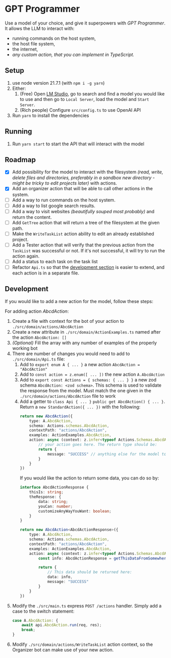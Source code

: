 # GPT Programmer

Use a model of your choice, and give it superpowers with *GPT Programmer*. It allows the LLM to interact with:

- running commands on the host system,
- the host file system,
- the internet,
- *any custom action, that you can implement in TypeScript.*

## Setup

1. use node version 21.7.1 (with `npm i -g yarn`)
2. Either:
   1. (Free) Open [LM Studio](https://lmstudio.ai/), go to search and find a model you would like to use and then go to `Local Server`, load the model and `Start Server`.
   2. (Rich people) Configure `src/config.ts` to use OpenAI API
3. Run `yarn` to install the dependencies

## Running

1. Run `yarn start` to start the API that will interact with the model

## Roadmap

- [x] Add possibility for the model to interact with the filesystem *(read, write, delete files and directories, preferably in a sandbox new directory - might be tricky to edit projects later)* with actions.
- [x] Add an organizer action that will be able to call other actions in the system.
- [ ] Add a way to run commands on the host system.
- [ ] Add a way to list google search results.
- [ ] Add a way to visit websites *(beautifully souped most probably)* and return the content.
- [ ] Add `GetTree` action that will return a tree of the filesystem at the given path.
- [ ] Make the `WriteTaskList` action ability to edit an already established project.
- [ ] Add a Tester action that will verify that the previous action from the `TaskList` was successful or not. If it's not successful, it will try to run the action again.
- [ ] Add a status to each task on the task list
- [ ] Refactor `Api.ts` so that the [development section](##Development) is easier to extend, and each action is in a separate file.

## Development

If you would like to add a new action for the model, follow these steps:

For adding action *AbcdAction*:

1. Create a file with context for the bot of your action to `./src/domain/actions/AbcdAction`
2. Create a new attribute in `./src/domain/ActionExamples.ts` named after the action `AbcdAction: []`
3. *(Optional)* Fill the array with any number of examples of the properly working bot
4. There are number of changes you would need to add to `./src/domain/Api.ts` file:
   1. Add to `export enum A { ... }` a new action `AbcdAction = "AbcdAction"`
   2. Add to `const action = z.enum([ ... ])` the new action `A.AbcdAction`
   3. Add to `export const Actions = { schemas: { ... } }` a new zod schema `AbcdAction: <zod schema>`. This schema is used to validate the response from the model. Must match the one given in the `./src/domain/actions/AbcdAction` file to work
   4. Add a getter to `class Api { ... }` `public get AbcdAction() { ... }`. Return a `new StandardAction({ ... })` with the following:
        ```typescript
        return new AbcdAction({
            type: A.AbcdAction,
            schema: Actions.schemas.AbcdAction,
            contextPath: "actions/AbcdAction",
            examples: ActionExamples.AbcdAction,
            action: async (context: z.infer<typeof Actions.Schemas.AbcdAction>) => {
                // your action goes here. The return type should be:
                return {
                    message: "SUCCESS" // anything else for the model to try again.
                }
            }
        })
        ```
        If you would like the action to return some data, you can do so by:
        ```typescript
        interface AbcdActionResponse {
            thisIs: string;
            theResponse: {
                data: string;
                youCan: number;
                customizeAnyWayYouWant: boolean;
            }
        }

        return new AbcdAction<AbcdActionResponse>({
            type: A.AbcdAction,
            schema: Actions.schemas.AbcdAction,
            contextPath: "actions/AbcdAction",
            examples: ActionExamples.AbcdAction,
            action: async (context: z.infer<typeof Actions.Schemas.AbcdAction>) => {
                const info: AbcdActionResponse = getThisDataFromSomewhere();

                return {
                    // This data should be returned here:
                    data: info,
                    message: "SUCCESS"
                }
            }
        })
        ```
5. Modify the `./src/main.ts` express `POST /actions` handler. Simply add a case to the switch statement:
    ```typescript
    case A.AbcdAction: {
        await api.AbcdAction.run(req, res);
        break;
    }
    ```
6. Modify `./src/domain/actions/WriteTaskList` action context, so the Organizer bot can make use of your new action.
